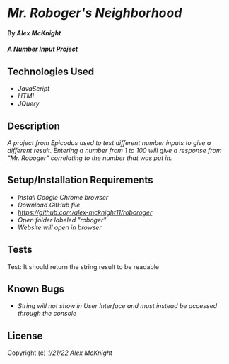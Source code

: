 # _Mr. Roboger's Neighborhood_

#### By _**Alex McKnight**_

#### _A Number Input Project_

## Technologies Used

- _JavaScript_
- _HTML_
- _JQuery_

## Description

_A project from Epicodus used to test different number inputs to give a different result. Entering a number from 1 to 100 will give a response from "Mr. Roboger" correlating to the number that was put in._

## Setup/Installation Requirements

- _Install Google Chrome browser_
- _Download GitHub file_
- _https://github.com/alex-mcknight11/roboroger_
- _Open folder labeled "roboger"_
- _Website will open in browser_

## Tests

Test: It should return the string result to be readable

## Known Bugs

- _String will not show in User Interface and must instead be accessed through the console_

## License

Copyright (c) _1/21/22_ _Alex McKnight_
